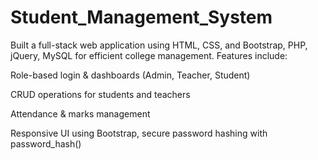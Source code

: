 # Student_Management_System
Built a full-stack web application using HTML, CSS, and Bootstrap, PHP, jQuery, MySQL for efficient college management. 
Features include:

Role-based login & dashboards (Admin, Teacher, Student)

CRUD operations for students and teachers

Attendance & marks management

Responsive UI using Bootstrap, secure password hashing with password_hash()
